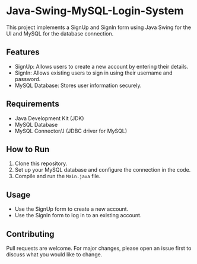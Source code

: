 # Java-Swing-MySQL-Login-System

This project implements a SignUp and SignIn form using Java Swing for the UI and MySQL for the database connection.

## Features

- SignUp: Allows users to create a new account by entering their details.
- SignIn: Allows existing users to sign in using their username and password.
- MySQL Database: Stores user information securely.

## Requirements

- Java Development Kit (JDK)
- MySQL Database
- MySQL Connector/J (JDBC driver for MySQL)

## How to Run

1. Clone this repository.
2. Set up your MySQL database and configure the connection in the code.
3. Compile and run the `Main.java` file.

## Usage

- Use the SignUp form to create a new account.
- Use the SignIn form to log in to an existing account.

## Contributing

Pull requests are welcome. For major changes, please open an issue first to discuss what you would like to change.

